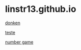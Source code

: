 # linstr13.github.io
[donken](https://linstr13.github.io/donkenmemis.html)

[teste](https://linstr13.github.io/teste.html)

[number game](https://linstr13.github.io/crackdown.html)

